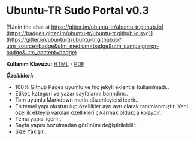 Ubuntu-TR Sudo Portal v0.3
===========================

[![Join the chat at https://gitter.im/ubuntu-tr/ubuntu-tr.github.io](https://badges.gitter.im/ubuntu-tr/ubuntu-tr.github.io.svg)](https://gitter.im/ubuntu-tr/ubuntu-tr.github.io?utm_source=badge&utm_medium=badge&utm_campaign=pr-badge&utm_content=badge)

**Kullanım Klavuzu:** [HTML](https://ubuntu-tr.github.io/sudo) - [PDF](https://ubuntu-tr.github.io/assets/post/sudo/sudo.pdf)

***Özellikleri:***

- 100% Github Pages uyumlu ve hiç jekyll eklentisi kullanılmadı..
- Etiket, kategori ve yazar sayfalarını barındırır..
- Tam uyumlu Markdown metin düzenleyicisi içerir..
- En temel yapı oluşturulup özellikler ayrı ayrı olarak tanımlanmıştır. Yeni özellik ekleyip varolan özellikleri çıkarmak oldukça kolaydır..
- Tema yapısı içerir..
- Sayfa yapısı bozulmadan görünüm değiştirilebilir..
- Size Yakışır..
